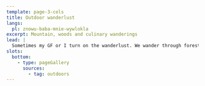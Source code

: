 ```yaml
---
template: page-3-cols
title: Outdoor wanderlust
langs: 
  pl: znowu-baba-mnie-wywlokla
excerpt: Mountain, woods and culinary wanderings
lead: |
  Sometimes my GF or I turn on the wanderlust. We wander through forests, up hills and sometimes discover a cool pub.
slots:
  bottom:
    - type: pageGallery
      sources:
        - tag: outdoors
---
```

